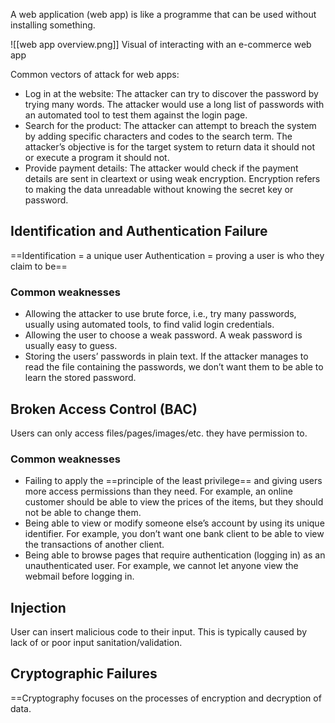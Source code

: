 A web application (web app) is like a programme that can be used without installing something.

![[web app overview.png]]
Visual of interacting with an e-commerce web app

Common vectors of attack for web apps:
-   Log in at the website: The attacker can try to discover the password by trying many words. The attacker would use a long list of passwords with an automated tool to test them against the login page.
-   Search for the product: The attacker can attempt to breach the system by adding specific characters and codes to the search term. The attacker’s objective is for the target system to return data it should not or execute a program it should not.
-   Provide payment details: The attacker would check if the payment details are sent in cleartext or using weak encryption. Encryption refers to making the data unreadable without knowing the secret key or password.


## Identification and Authentication Failure

==Identification = a unique user
Authentication = proving a user is who they claim to be==

### Common weaknesses
-   Allowing the attacker to use brute force, i.e., try many passwords, usually using automated tools, to find valid login credentials.
-   Allowing the user to choose a weak password. A weak password is usually easy to guess.
-   Storing the users’ passwords in plain text. If the attacker manages to read the file containing the passwords, we don’t want them to be able to learn the stored password.

## Broken Access Control (BAC)

Users can only access files/pages/images/etc. they have permission to.

### Common weaknesses
-   Failing to apply the ==principle of the least privilege== and giving users more access permissions than they need. For example, an online customer should be able to view the prices of the items, but they should not be able to change them.
-   Being able to view or modify someone else’s account by using its unique identifier. For example, you don’t want one bank client to be able to view the transactions of another client.
-   Being able to browse pages that require authentication (logging in) as an unauthenticated user. For example, we cannot let anyone view the webmail before logging in.


## Injection

User can insert malicious code to their input. This is typically caused by lack of or poor input sanitation/validation.

## Cryptographic Failures

==Cryptography focuses on the processes of encryption and decryption of data.

